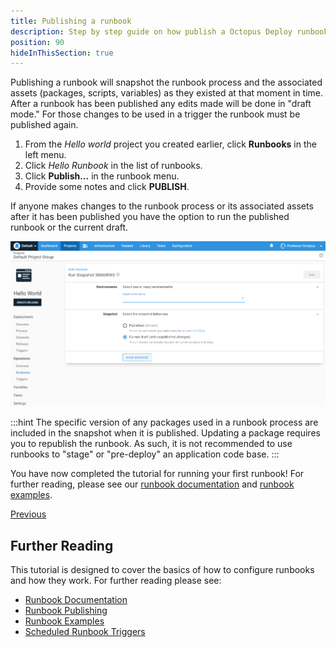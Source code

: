 ```yaml
---
title: Publishing a runbook
description: Step by step guide on how publish a Octopus Deploy runbook to use with triggers.
position: 90
hideInThisSection: true
---
```


Publishing a runbook will snapshot the runbook process and the associated assets (packages, scripts, variables) as they existed at that moment in time.  After a runbook has been published any edits made will be done in "draft mode."  For those changes to be used in a trigger the runbook must be published again.

1. From the *Hello world* project you created earlier, click **Runbooks** in the left menu.
1. Click *Hello Runbook* in the list of runbooks.
1. Click **Publish...** in the runbook menu.
1. Provide some notes and click **PUBLISH**.

If anyone makes changes to the runbook process or its associated assets after it has been published you have the option to run the published runbook or the current draft.

![Running a runbook after it was published and changes were detected](images/run-runbook-post-publish-changes.png)

:::hint
The specific version of any packages used in a runbook process are included in the snapshot when it is published.  Updating a package requires you to republish the runbook.  As such, it is not recommended to use runbooks to "stage" or "pre-deploy" an application code base.
:::

You have now completed the tutorial for running your first runbook!  For further reading, please see our [runbook documentation](/docs/runbooks/index.md) and [runbook examples](/docs/runbooks/runbook-examples/index.md).

<span><a class="btn btn-outline-dark" href="/docs/getting-started/first-runbook-run/define-the-runbook-process-for-targets">Previous</a></span>

## Further Reading

This tutorial is designed to cover the basics of how to configure runbooks and how they work.  For further reading please see:

- [Runbook Documentation](/docs/runbooks/index.md)
- [Runbook Publishing](/docs/runbooks/runbook-publishing/index.md)
- [Runbook Examples](/docs/runbooks/runbook-examples/index.md)
- [Scheduled Runbook Triggers](/docs/runbooks/scheduled-runbook-triggers/index.md)